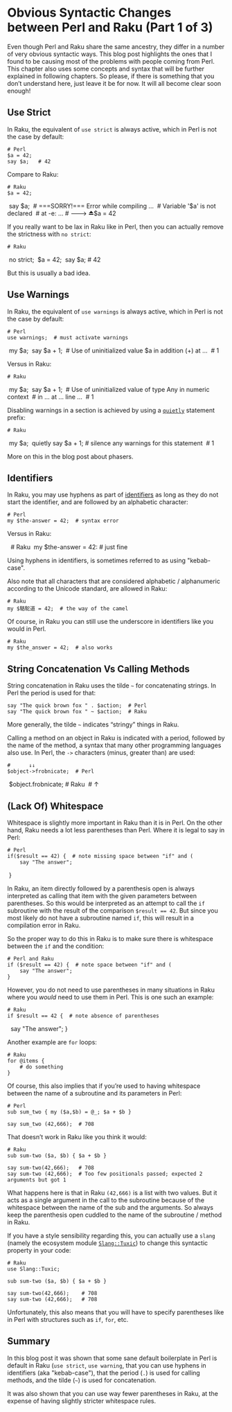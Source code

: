 # Obvious Syntactic Changes between Perl and Raku (Part 1 of 3)
Even though Perl and Raku share the same ancestry, they differ in a number of very obvious syntactic ways.  This blog post highlights the ones that I found to be causing most of the problems with people coming from Perl.  This chapter also uses some concepts and syntax that will be further explained in following chapters.  So please, if there is something that you don’t understand here, just leave it be for now.  It will all become clear soon enough!

## Use Strict
In Raku, the equivalent of `use strict` is always active, which in Perl is not the case by default:

    # Perl
    $a = 42;
    say $a;   # 42

Compare to Raku:

    # Raku
    $a = 42;
    say $a;
    # ===SORRY!=== Error while compiling …
    # Variable '$a' is not declared
    # at -e: … # ———> <BOL>⏏$a = 42

If you really want to be lax in Raku like in Perl, then you can actually remove the strictness with `no strict`:

    # Raku
    no strict;
    $a = 42;
    say $a;  # 42

But this is usually a bad idea.

## Use Warnings
In Raku, the equivalent of `use warnings` is always active, which in Perl is not the case by default:

    # Perl
    use warnings;  # must activate warnings
    my $a;
    say $a + 1;
    # Use of uninitialized value $a in addition (+) at …
    # 1

Versus in Raku:

    # Raku
    my $a;
    say $a + 1;
    # Use of uninitialized value of type Any in numeric context
    #   in … at … line …
    # 1

Disabling warnings in a section is achieved by using a [`quietly`](https://docs.raku.org/syntax/quietly%20%28statement%20prefix%29) statement prefix:

    # Raku
    my $a;
    quietly say $a + 1;  # silence any warnings for this statement
    # 1

More on this in the blog post about phasers.

## Identifiers
In Raku, you may use hyphens as part of [identifiers](https://docs.raku.org/syntax/identifiers#Ordinary_identifiers) as long as they do not start the identifier, and are followed by an alphabetic character:

    # Perl
    my $the-answer = 42;  # syntax error

Versus in Raku:

    # Raku
    my $the-answer = 42:  # just fine

Using hyphens in identifiers, is sometimes referred to as using "kebab-case".

Also note that all characters that are considered alphabetic / alphanumeric according to the Unicode standard, are allowed in Raku:

    # Raku
    my $駱駝道 = 42;  # the way of the camel

Of course, in Raku you can still use the underscore in identifiers like you would in Perl.

    # Raku
    my $the_answer = 42;  # also works

## String Concatenation Vs Calling Methods
String concatenation in Raku uses the tilde `~` for concatenating strings.  In Perl the period is used for that:

    say "The quick brown fox " . $action;  # Perl
    say "The quick brown fox " ~ $action;  # Raku

More generally, the tilde `~` indicates “stringy” things in Raku.

Calling a method on an object in Raku is indicated with a period, followed by the name of the method, a syntax that many other programming languages also use.  In Perl, the `->` characters (minus, greater than) are used:

    #      ↓↓
    $object->frobnicate;  # Perl
    $object.frobnicate;   # Raku
    #      ↑

## (Lack Of) Whitespace
Whitespace is slightly more important in Raku than it is in Perl.  On the other hand, Raku needs a lot less parentheses than Perl.  Where it is legal to say in Perl:

    # Perl
    if($result == 42) {  # note missing space between "if" and (
        say "The answer";
    }

In Raku, an item directly followed by a parenthesis open is always interpreted as calling that item with the given parameters between parentheses.  So this would be interpreted as an attempt to call the `if` subroutine with the result of the comparison `$result == 42`.  But since you most likely do not have a subroutine named `if`, this will result in a compilation error in Raku.

So the proper way to do this in Raku is to make sure there is whitespace between the `if` and the condition:

    # Perl and Raku
    if ($result == 42) {  # note space between "if" and (
        say "The answer";
    }

However, you do not need to use parentheses in many situations in Raku where you *would* need to use them in Perl.  This is one such an example:

    # Raku
    if $result == 42 {  # note absence of parentheses
        say "The answer";
    }

Another example are `for` loops:

    # Raku
    for @items {
        # do something
    }

Of course, this also implies that if you’re used to having whitespace between the name of a subroutine and its parameters in Perl:

    # Perl
    sub sum_two { my ($a,$b) = @_; $a + $b }

    say sum_two (42,666);  # 708

That doesn’t work in Raku like you think it would:

    # Raku
    sub sum-two ($a, $b) { $a + $b }

    say sum-two(42,666);   # 708
    say sum-two (42,666);  # Too few positionals passed; expected 2 arguments but got 1

What happens here is that in Raku `(42,666)` is a list with two values.  But it acts as a single argument in the call to the subroutine because of the whitespace between the name of the sub and the arguments.  So always keep the parenthesis open cuddled to the name of the subroutine / method in Raku.

If you have a style sensibility regarding this, you can actually use a `slang` (namely the ecosystem module [`Slang::Tuxic`](https://raku.land/github:FROGGS/Slang::Tuxic)) to change this syntactic property in your code:

    # Raku
    use Slang::Tuxic;

    sub sum-two ($a, $b) { $a + $b }

    say sum-two(42,666);    # 708
    say sum-two (42,666);   # 708

Unfortunately, this also means that you will have to specify parentheses like in Perl with structures such as `if`, `for`, etc.

## Summary

In this blog post it was shown that some sane default boilerplate in Perl is default in Raku (`use strict`, `use warning`, that you can use hyphens in identifiers (aka "kebab-case"), that the period (`.`) is used for calling methods, and the tilde (`~`) is used for concatenation.

It was also shown that you can use way fewer parentheses in Raku, at the expense of having slightly stricter whitespace rules.
